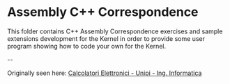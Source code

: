# Assembly C++ Correspondence

This folder contains C++ Assembly Correspondence exercises and sample extensions
development for the Kernel in order to provide some user program showing how to
code your own for the Kernel.

--

Originally seen here: [Calcolatori Elettronici - Unipi - Ing. Informatica](http://calcolatori.iet.unipi.it/)

